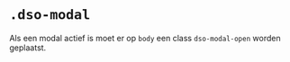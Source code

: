 # `.dso-modal`

Als een modal actief is moet er op `body` een class `dso-modal-open` worden geplaatst.
